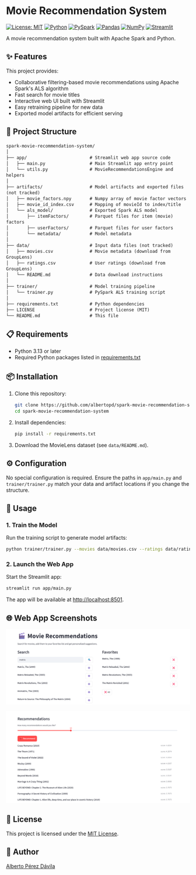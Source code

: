 # Movie Recommendation System

[![License: MIT](https://img.shields.io/badge/License-MIT-yellow.svg)](LICENSE) [![Python](https://img.shields.io/badge/Python-3.13-blue.svg)](https://www.python.org/) [![PySpark](https://img.shields.io/badge/PySpark-3.5-orange.svg)](https://spark.apache.org/docs/latest/api/python/)  [![Pandas](https://img.shields.io/badge/Pandas-2.2.2-blue.svg)](https://pandas.pydata.org/)  [![NumPy](https://img.shields.io/badge/NumPy-2.1.1-lightblue.svg)](https://numpy.org/) [![Streamlit](https://img.shields.io/badge/Streamlit-1.38.0-ff4b4b.svg)](https://streamlit.io/)

A movie recommendation system built with Apache Spark and Python.

## ✨ Features

This project provides:
- Collaborative filtering-based movie recommendations using Apache Spark's ALS algorithm
- Fast search for movie titles
- Interactive web UI built with Streamlit
- Easy retraining pipeline for new data
- Exported model artifacts for efficient serving

## 📂 Project Structure

```
spark-movie-recommendation-system/
│
├── app/                        # Streamlit web app source code
│   ├── main.py                 # Main Streamlit app entry point
│   └── utils.py                # MovieRecommendationsEngine and helpers
│
├── artifacts/                  # Model artifacts and exported files (not tracked)
│   ├── movie_factors.npy       # Numpy array of movie factor vectors
│   ├── movie_id_index.csv      # Mapping of movieId to index/title
│   └── als_model/              # Exported Spark ALS model
│       ├── itemFactors/        # Parquet files for item (movie) factors
│       ├── userFactors/        # Parquet files for user factors
│       └── metadata/           # Model metadata
│
├── data/                       # Input data files (not tracked)
│   ├── movies.csv              # Movie metadata (download from GroupLens)
│   ├── ratings.csv             # User ratings (download from GroupLens)
│   └── README.md               # Data download instructions
│
├── trainer/                    # Model training pipeline
│   └── trainer.py              # PySpark ALS training script
│
├── requirements.txt            # Python dependencies
├── LICENSE                     # Project license (MIT)
└── README.md                   # This file
```
## 📋 Requirements

- Python 3.13 or later
- Required Python packages listed in [requirements.txt](requirements.txt)

## 📦 Installation

1. Clone this repository:
	```sh
	git clone https://github.com/albertopd/spark-movie-recommendation-system.git
	cd spark-movie-recommendation-system
	```
2. Install dependencies:
	```sh
	pip install -r requirements.txt
	```
3. Download the MovieLens dataset (see `data/README.md`).

## ⚙️ Configuration

No special configuration is required. Ensure the paths in `app/main.py` and `trainer/trainer.py` match your data and artifact locations if you change the structure.

## 🚀 Usage

### 1. Train the Model

Run the training script to generate model artifacts:
```sh
python trainer/trainer.py --movies data/movies.csv --ratings data/ratings.csv --out artifacts/
```

### 2. Launch the Web App

Start the Streamlit app:
```sh
streamlit run app/main.py
```

The app will be available at [http://localhost:8501](http://localhost:8501).

## 🌐 Web App Screenshots

![Adding movies to favorites](screenshots/screenshot_1.png)

![Viewing recommendations](screenshots/screenshot_2.png)

## 📜 License

This project is licensed under the [MIT License](LICENSE).

## 👤 Author

[Alberto Pérez Dávila](https://github.com/albertopd)